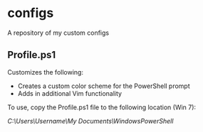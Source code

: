 configs
=======

A repository of my custom configs

Profile.ps1
-----------

Customizes the following:

* Creates a custom color scheme for the PowerShell prompt
* Adds in additional Vim functionality

To use, copy the Profile.ps1 file to the following location (Win 7):

*C:\Users\Username\My Documents\WindowsPowerShell*
